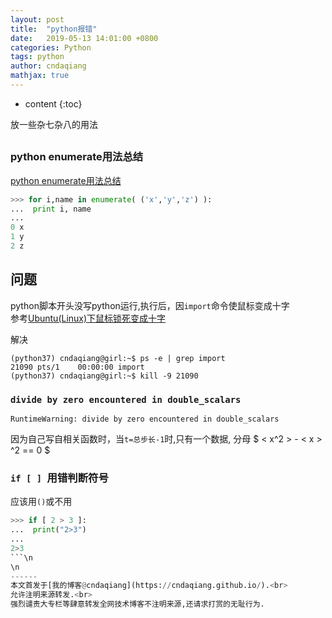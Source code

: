 ```yaml
---
layout: post
title:  "python报错"
date:   2019-05-13 14:01:00 +0800
categories: Python
tags: python 
author: cndaqiang
mathjax: true
---
```

* content
{:toc}

放一些杂七杂八的用法









## 
### python enumerate用法总结
[python enumerate用法总结](https://blog.csdn.net/churximi/article/details/51648388)
```python
>>> for i,name in enumerate( ('x','y','z') ):
...  print i, name
...
0 x
1 y
2 z
```

## 问题
python脚本开头没写python运行,执行后，因`import`命令使鼠标变成十字<br>
参考[Ubuntu(Linux)下鼠标锁死变成十字](https://www.jianshu.com/p/4c25b864c516)

解决
```
(python37) cndaqiang@girl:~$ ps -e | grep import
21090 pts/1    00:00:00 import
(python37) cndaqiang@girl:~$ kill -9 21090
```


### `divide by zero encountered in double_scalars`
```
RuntimeWarning: divide by zero encountered in double_scalars
```
因为自己写自相关函数时，当`t=总步长-1`时,只有一个数据, 分母 $ \< x^2 \> - \< x \> ^2 == 0 $

### `if [ ] `用错判断符号
应该用`()`或不用
```python
>>> if [ 2 > 3 ]:
...  print("2>3")
...
2>3
```\n
\n
------
本文首发于[我的博客@cndaqiang](https://cndaqiang.github.io/).<br>
允许注明来源转发.<br>
强烈谴责大专栏等肆意转发全网技术博客不注明来源,还请求打赏的无耻行为.
